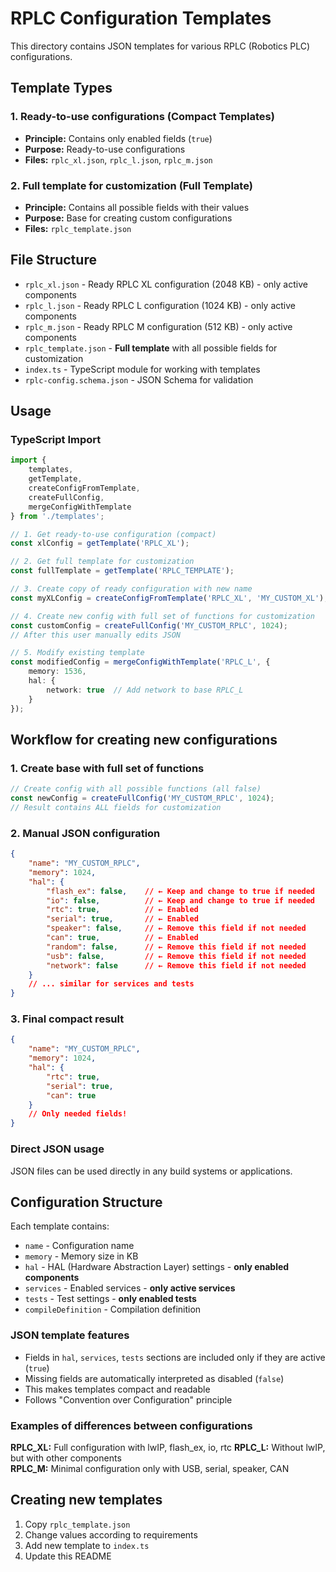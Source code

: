 # RPLC Configuration Templates

This directory contains JSON templates for various RPLC (Robotics PLC) configurations.

## Template Types

### 1. Ready-to-use configurations (Compact Templates)
- **Principle:** Contains only enabled fields (`true`)
- **Purpose:** Ready-to-use configurations
- **Files:** `rplc_xl.json`, `rplc_l.json`, `rplc_m.json`

### 2. Full template for customization (Full Template)
- **Principle:** Contains all possible fields with their values
- **Purpose:** Base for creating custom configurations
- **Files:** `rplc_template.json`

## File Structure

- `rplc_xl.json` - Ready RPLC XL configuration (2048 KB) - only active components
- `rplc_l.json` - Ready RPLC L configuration (1024 KB) - only active components  
- `rplc_m.json` - Ready RPLC M configuration (512 KB) - only active components
- `rplc_template.json` - **Full template** with all possible fields for customization
- `index.ts` - TypeScript module for working with templates
- `rplc-config.schema.json` - JSON Schema for validation

## Usage

### TypeScript Import

```typescript
import { 
    templates, 
    getTemplate, 
    createConfigFromTemplate, 
    createFullConfig,
    mergeConfigWithTemplate 
} from './templates';

// 1. Get ready-to-use configuration (compact)
const xlConfig = getTemplate('RPLC_XL'); 

// 2. Get full template for customization
const fullTemplate = getTemplate('RPLC_TEMPLATE'); 

// 3. Create copy of ready configuration with new name
const myXLConfig = createConfigFromTemplate('RPLC_XL', 'MY_CUSTOM_XL');

// 4. Create new config with full set of functions for customization
const customConfig = createFullConfig('MY_CUSTOM_RPLC', 1024);
// After this user manually edits JSON

// 5. Modify existing template
const modifiedConfig = mergeConfigWithTemplate('RPLC_L', {
    memory: 1536,
    hal: {
        network: true  // Add network to base RPLC_L
    }
});
```

## Workflow for creating new configurations

### 1. Create base with full set of functions
```typescript
// Create config with all possible functions (all false)
const newConfig = createFullConfig('MY_CUSTOM_RPLC', 1024);
// Result contains ALL fields for customization
```

### 2. Manual JSON configuration
```json
{
    "name": "MY_CUSTOM_RPLC",
    "memory": 1024,
    "hal": {
        "flash_ex": false,    // ← Keep and change to true if needed
        "io": false,          // ← Keep and change to true if needed  
        "rtc": true,          // ← Enabled
        "serial": true,       // ← Enabled
        "speaker": false,     // ← Remove this field if not needed
        "can": true,          // ← Enabled
        "random": false,      // ← Remove this field if not needed
        "usb": false,         // ← Remove this field if not needed
        "network": false      // ← Remove this field if not needed
    }
    // ... similar for services and tests
}
```

### 3. Final compact result
```json
{
    "name": "MY_CUSTOM_RPLC", 
    "memory": 1024,
    "hal": {
        "rtc": true,
        "serial": true,
        "can": true
    }
    // Only needed fields!
}
```

### Direct JSON usage

JSON files can be used directly in any build systems or applications.

## Configuration Structure

Each template contains:

- `name` - Configuration name
- `memory` - Memory size in KB
- `hal` - HAL (Hardware Abstraction Layer) settings - **only enabled components**
- `services` - Enabled services - **only active services**
- `tests` - Test settings - **only enabled tests**
- `compileDefinition` - Compilation definition

### JSON template features

- Fields in `hal`, `services`, `tests` sections are included only if they are active (`true`)
- Missing fields are automatically interpreted as disabled (`false`)
- This makes templates compact and readable
- Follows "Convention over Configuration" principle

### Examples of differences between configurations

**RPLC_XL:** Full configuration with lwIP, flash_ex, io, rtc
**RPLC_L:** Without lwIP, but with other components  
**RPLC_M:** Minimal configuration only with USB, serial, speaker, CAN

## Creating new templates

1. Copy `rplc_template.json`
2. Change values according to requirements
3. Add new template to `index.ts`
4. Update this README
